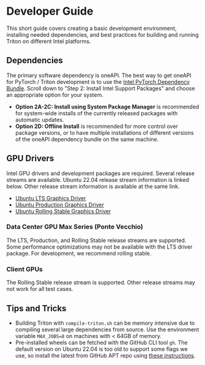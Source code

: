 # Developer Guide

This short guide covers creating a basic development environment, installing needed dependencies, and best practices for building and running Triton on different Intel platforms.

## Dependencies

The primary software dependency is oneAPI. The best way to get oneAPI for PyTorch / Triton development is to use the [Intel PyTorch Dependency Bundle](https://www.intel.com/content/www/us/en/developer/articles/tool/pytorch-prerequisites-for-intel-gpus.html). Scroll down to "Step 2: Install Intel Support Packages" and choose an appropriate option for your system. 
* **Option 2A-2C: Install using System Package Manager** is recommended for system-wide installs of the currently released packages with automatic updates.
* **Option 2D: Offline Install** is recommended for more control over package versions, or to have multiple installations of different versions of the oneAPI dependency bundle on the same machine.

## GPU Drivers

Intel GPU drivers and development packages are required. Several release streams are available. Ubuntu 22.04 release stream information is linked below. Other release stream information is available at the same link.

* [Ubuntu LTS Graphics Driver](https://dgpu-docs.intel.com/driver/release-streams.html#ubuntu-long-term-support-lts-recommended)
* [Ubuntu Production Graphics Driver](https://dgpu-docs.intel.com/driver/release-streams.html#ubuntu-production)
* [Ubuntu Rolling Stable Graphics Driver](https://dgpu-docs.intel.com/driver/release-streams.html#ubuntu-rolling-stable)


### Data Center GPU Max Series (Ponte Vecchio)

The LTS, Production, and Rolling Stable release streams are supported. Some performance optimizations may not be available with the LTS driver package. For development, we recommend rolling stable.

### Client GPUs

The Rolling Stable release stream is supported. Other release streams may not work for all test cases.

## Tips and Tricks

* Building Triton with `compile-triton.sh` can be memory intensive due to compiling several large dependencies from source. Use the environment variable `MAX_JOBS=8` on machines with < 64GB of memory.
* Pre-installed wheels can be fetched with the GitHub CLI tool `gh`. The default version on Ubuntu 22.04 is too old to support some flags we use, so install the latest from GitHub APT repo using [these instructions](https://github.com/cli/cli/blob/trunk/docs/install_linux.md).
